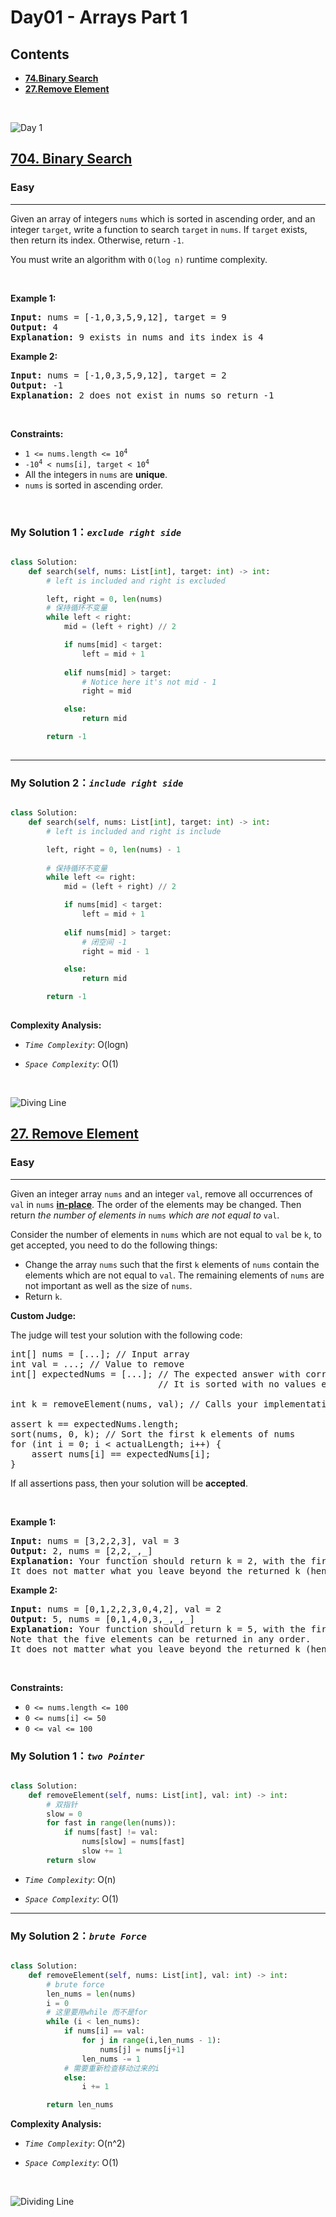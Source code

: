 # Day01 - Arrays Part 1



## Contents
* **[74.Binary Search](#704)**
* **[27.Remove Element](#27)**

<br>

![Day 1](https://github.com/samuelusc/Algomuscle/blob/main/assets/Day1/Day1.png)
<br>


<h2 id = "704"><a href="https://leetcode.com/problems/binary-search">704. Binary Search</a></h2><h3>Easy</h3><hr><p>Given an array of integers <code>nums</code> which is sorted in ascending order, and an integer <code>target</code>, write a function to search <code>target</code> in <code>nums</code>. If <code>target</code> exists, then return its index. Otherwise, return <code>-1</code>.</p>

<p>You must write an algorithm with <code>O(log n)</code> runtime complexity.</p>

<p>&nbsp;</p>
<p><strong class="example">Example 1:</strong></p>

<pre>
<strong>Input:</strong> nums = [-1,0,3,5,9,12], target = 9
<strong>Output:</strong> 4
<strong>Explanation:</strong> 9 exists in nums and its index is 4
</pre>

<p><strong class="example">Example 2:</strong></p>

<pre>
<strong>Input:</strong> nums = [-1,0,3,5,9,12], target = 2
<strong>Output:</strong> -1
<strong>Explanation:</strong> 2 does not exist in nums so return -1
</pre>

<p>&nbsp;</p>
<p><strong>Constraints:</strong></p>

<ul>
	<li><code>1 &lt;= nums.length &lt;= 10<sup>4</sup></code></li>
	<li><code>-10<sup>4</sup> &lt; nums[i], target &lt; 10<sup>4</sup></code></li>
	<li>All the integers in <code>nums</code> are <strong>unique</strong>.</li>
	<li><code>nums</code> is sorted in ascending order.</li>
</ul>
 
<br>


### My Solution 1：_`exclude right side`_  

  
```python

class Solution:
    def search(self, nums: List[int], target: int) -> int:
        # left is included and right is excluded

        left, right = 0, len(nums)
        # 保持循环不变量
        while left < right:
            mid = (left + right) // 2

            if nums[mid] < target:
                left = mid + 1
            
            elif nums[mid] > target:
                # Notice here it's not mid - 1
                right = mid 

            else:
                return mid

        return -1  
                
```

---

### My Solution 2：_`include right side`_  

  
```python

class Solution:
    def search(self, nums: List[int], target: int) -> int:
        # left is included and right is include

        left, right = 0, len(nums) - 1
        
        # 保持循环不变量
        while left <= right:
            mid = (left + right) // 2

            if nums[mid] < target:
                left = mid + 1
            
            elif nums[mid] > target:
                # 闭空间 -1
                right = mid - 1 

            else:
                return mid

        return -1  
                
```


**Complexity Analysis:**  

- *`Time Complexity`*:
O(logn)
  
- *`Space Complexity`*:
O(1)
<br>

![Diving Line](https://github.com/samuelusc/Algomuscle/blob/main/assets/CatDividing.png)



<h2 id = "27"><a href="https://leetcode.com/problems/remove-element">27. Remove Element</a></h2><h3>Easy</h3><hr><p>Given an integer array <code>nums</code> and an integer <code>val</code>, remove all occurrences of <code>val</code> in <code>nums</code> <a href="https://en.wikipedia.org/wiki/In-place_algorithm" target="_blank"><strong>in-place</strong></a>. The order of the elements may be changed. Then return <em>the number of elements in </em><code>nums</code><em> which are not equal to </em><code>val</code>.</p>

<p>Consider the number of elements in <code>nums</code> which are not equal to <code>val</code> be <code>k</code>, to get accepted, you need to do the following things:</p>

<ul>
	<li>Change the array <code>nums</code> such that the first <code>k</code> elements of <code>nums</code> contain the elements which are not equal to <code>val</code>. The remaining elements of <code>nums</code> are not important as well as the size of <code>nums</code>.</li>
	<li>Return <code>k</code>.</li>
</ul>

<p><strong>Custom Judge:</strong></p>

<p>The judge will test your solution with the following code:</p>

<pre>
int[] nums = [...]; // Input array
int val = ...; // Value to remove
int[] expectedNums = [...]; // The expected answer with correct length.
                            // It is sorted with no values equaling val.

int k = removeElement(nums, val); // Calls your implementation

assert k == expectedNums.length;
sort(nums, 0, k); // Sort the first k elements of nums
for (int i = 0; i &lt; actualLength; i++) {
    assert nums[i] == expectedNums[i];
}
</pre>

<p>If all assertions pass, then your solution will be <strong>accepted</strong>.</p>

<p>&nbsp;</p>
<p><strong class="example">Example 1:</strong></p>

<pre>
<strong>Input:</strong> nums = [3,2,2,3], val = 3
<strong>Output:</strong> 2, nums = [2,2,_,_]
<strong>Explanation:</strong> Your function should return k = 2, with the first two elements of nums being 2.
It does not matter what you leave beyond the returned k (hence they are underscores).
</pre>

<p><strong class="example">Example 2:</strong></p>

<pre>
<strong>Input:</strong> nums = [0,1,2,2,3,0,4,2], val = 2
<strong>Output:</strong> 5, nums = [0,1,4,0,3,_,_,_]
<strong>Explanation:</strong> Your function should return k = 5, with the first five elements of nums containing 0, 0, 1, 3, and 4.
Note that the five elements can be returned in any order.
It does not matter what you leave beyond the returned k (hence they are underscores).
</pre>

<p>&nbsp;</p>
<p><strong>Constraints:</strong></p>

<ul>
	<li><code>0 &lt;= nums.length &lt;= 100</code></li>
	<li><code>0 &lt;= nums[i] &lt;= 50</code></li>
	<li><code>0 &lt;= val &lt;= 100</code></li>
</ul>



### My Solution 1：_`two Pointer`_  

  
```python

class Solution:
    def removeElement(self, nums: List[int], val: int) -> int:
        # 双指针
        slow = 0
        for fast in range(len(nums)):
            if nums[fast] != val:
                nums[slow] = nums[fast]
                slow += 1
        return slow
```


- *`Time Complexity`*:
O(n)
  
- *`Space Complexity`*:
O(1)
---

 
### My Solution 2：_`brute Force`_  

  
```python

class Solution:
    def removeElement(self, nums: List[int], val: int) -> int:
        # brute force
        len_nums = len(nums)
        i = 0
        # 这里要用while 而不是for
        while (i < len_nums):
            if nums[i] == val:               
                for j in range(i,len_nums - 1):
                    nums[j] = nums[j+1]               
                len_nums -= 1
            # 需要重新检查移动过来的i
            else:
                i += 1

        return len_nums
```


**Complexity Analysis:**  

- *`Time Complexity`*:
O(n^2)
  
- *`Space Complexity`*:
O(1)
<br>

![Dividing Line](https://github.com/samuelusc/Algomuscle/blob/main/assets/CatDividing.png)



